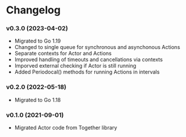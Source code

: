 # Changelog

### v0.3.0 (2023-04-02)

* Migrated to Go 1.19
* Changed to single queue for synchronous and asynchonous Actions
* Separate contexts for Actor and Actions
* Improved handling of timeouts and cancellations via contexts
* Imporved external checking if Actor is still running 
* Added Periodocal() methods for running Actions in intervals

### v0.2.0 (2022-05-18)

* Migrated to Go 1.18

### v0.1.0 (2021-09-01)

* Migrated Actor code from Together library

